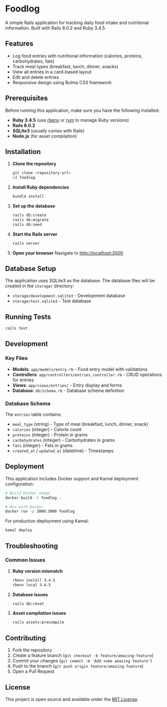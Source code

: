 # Foodlog

A simple Rails application for tracking daily food intake and nutritional information. Built with Rails 8.0.2 and Ruby 3.4.5.

## Features

- Log food entries with nutritional information (calories, proteins, carbohydrates, fats)
- Track meal types (breakfast, lunch, dinner, snacks)
- View all entries in a card-based layout
- Edit and delete entries
- Responsive design using Bulma CSS framework

## Prerequisites

Before running this application, make sure you have the following installed:

- **Ruby 3.4.5** (use [rbenv](https://github.com/rbenv/rbenv) or [rvm](https://rvm.io/) to manage Ruby versions)
- **Rails 8.0.2**
- **SQLite3** (usually comes with Rails)
- **Node.js** (for asset compilation)

## Installation

1. **Clone the repository**
   ```bash
   git clone <repository-url>
   cd foodlog
   ```

2. **Install Ruby dependencies**
   ```bash
   bundle install
   ```

3. **Set up the database**
   ```bash
   rails db:create
   rails db:migrate
   rails db:seed
   ```

4. **Start the Rails server**
   ```bash
   rails server
   ```

5. **Open your browser**
   Navigate to [http://localhost:3000](http://localhost:3000)

## Database Setup

The application uses SQLite3 as the database. The database files will be created in the `storage/` directory:

- `storage/development.sqlite3` - Development database
- `storage/test.sqlite3` - Test database

## Running Tests

```bash
rails test
```

## Development

### Key Files

- **Models**: `app/models/entry.rb` - Food entry model with validations
- **Controllers**: `app/controllers/entries_controller.rb` - CRUD operations for entries
- **Views**: `app/views/entries/` - Entry display and forms
- **Database**: `db/schema.rb` - Database schema definition

### Database Schema

The `entries` table contains:
- `meal_type` (string) - Type of meal (breakfast, lunch, dinner, snack)
- `calories` (integer) - Calorie count
- `proteins` (integer) - Protein in grams
- `carbohydrates` (integer) - Carbohydrates in grams
- `fats` (integer) - Fats in grams
- `created_at` / `updated_at` (datetime) - Timestamps

## Deployment

This application includes Docker support and Kamal deployment configuration:

```bash
# Build Docker image
docker build -t foodlog .

# Run with Docker
docker run -p 3000:3000 foodlog
```

For production deployment using Kamal:
```bash
kamal deploy
```

## Troubleshooting

### Common Issues

1. **Ruby version mismatch**
   ```bash
   rbenv install 3.4.5
   rbenv local 3.4.5
   ```

2. **Database issues**
   ```bash
   rails db:reset
   ```

3. **Asset compilation issues**
   ```bash
   rails assets:precompile
   ```

## Contributing

1. Fork the repository
2. Create a feature branch (`git checkout -b feature/amazing-feature`)
3. Commit your changes (`git commit -m 'Add some amazing feature'`)
4. Push to the branch (`git push origin feature/amazing-feature`)
5. Open a Pull Request

## License

This project is open source and available under the [MIT License](LICENSE).
